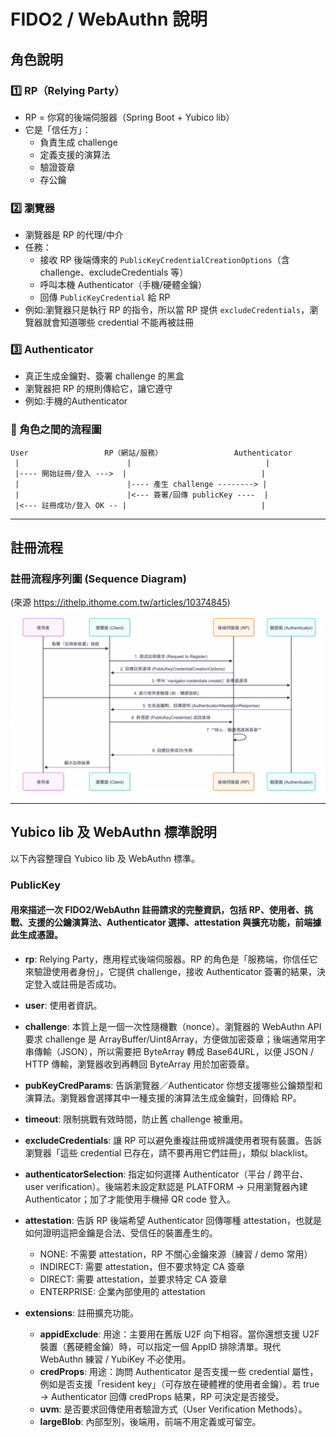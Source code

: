 # FIDO2 / WebAuthn 說明

## 角色說明

### 1️⃣ RP（Relying Party）

- RP = 你寫的後端伺服器（Spring Boot + Yubico lib）
- 它是「信任方」：
  - 負責生成 challenge
  - 定義支援的演算法
  - 驗證簽章
  - 存公鑰

### 2️⃣ 瀏覽器

- 瀏覽器是 RP 的代理/中介
- 任務：
  - 接收 RP 後端傳來的 `PublicKeyCredentialCreationOptions`（含 challenge、excludeCredentials 等）
  - 呼叫本機 Authenticator（手機/硬體金鑰）
  - 回傳 `PublicKeyCredential` 給 RP
- 例如:瀏覽器只是執行 RP 的指令，所以當 RP 提供 `excludeCredentials`，瀏覽器就會知道哪些 credential 不能再被註冊

### 3️⃣ Authenticator

- 真正生成金鑰對、簽署 challenge 的黑盒
- 瀏覽器把 RP 的規則傳給它，讓它遵守
- 例如:手機的Authenticator

### 🔹 角色之間的流程圖

```text
User                 RP（網站/服務）                Authenticator
 |                        |                              |
 |---- 開始註冊/登入 --->  |                              |
 |                        |---- 產生 challenge --------> |
 |                        |<--- 簽署/回傳 publicKey ----  |
 |<--- 註冊成功/登入 OK -- |                              |
```

---

## 註冊流程

### 註冊流程序列圖 (Sequence Diagram)

(來源 https://ithelp.ithome.com.tw/articles/10374845)

![alt text](image.png)

---

## Yubico lib 及 WebAuthn 標準說明

以下內容整理自 Yubico lib 及 WebAuthn 標準。

### PublicKey

#### 用來描述一次 FIDO2/WebAuthn 註冊請求的完整資訊，包括 RP、使用者、挑戰、支援的公鑰演算法、Authenticator 選擇、attestation 與擴充功能，前端據此生成憑證。

- **rp**: Relying Party，應用程式後端伺服器。RP 的角色是「服務端，你信任它來驗證使用者身份」，它提供 challenge，接收 Authenticator 簽署的結果，決定登入或註冊是否成功。

- **user**: 使用者資訊。

- **challenge**: 本質上是一個一次性隨機數（nonce）。瀏覽器的 WebAuthn API 要求 challenge 是 ArrayBuffer/Uint8Array，方便做加密簽章；後端通常用字串傳輸（JSON），所以需要把 ByteArray 轉成 Base64URL，以便 JSON / HTTP 傳輸，瀏覽器收到再轉回 ByteArray 用於加密簽章。

- **pubKeyCredParams**: 告訴瀏覽器／Authenticator 你想支援哪些公鑰類型和演算法。瀏覽器會選擇其中一種支援的演算法生成金鑰對，回傳給 RP。

- **timeout**: 限制挑戰有效時間，防止舊 challenge 被重用。

- **excludeCredentials**: 讓 RP 可以避免重複註冊或辨識使用者現有裝置。告訴瀏覽器「這些 credential 已存在，請不要再用它們註冊」，類似 blacklist。

- **authenticatorSelection**: 指定如何選擇 Authenticator（平台 / 跨平台、user verification）。後端若未設定默認是 PLATFORM → 只用瀏覽器內建 Authenticator；加了才能使用手機掃 QR code 登入。

- **attestation**: 告訴 RP 後端希望 Authenticator 回傳哪種 attestation，也就是如何證明這把金鑰是合法、受信任的裝置產生的。
  - NONE: 不需要 attestation，RP 不關心金鑰來源（練習 / demo 常用）
  - INDIRECT: 需要 attestation，但不要求特定 CA 簽章
  - DIRECT: 需要 attestation，並要求特定 CA 簽章
  - ENTERPRISE: 企業內部使用的 attestation
- **extensions**: 註冊擴充功能。
  - **appidExclude**: 用途：主要用在舊版 U2F 向下相容。當你還想支援 U2F 裝置（舊硬體金鑰）時，可以指定一個 AppID 排除清單。現代 WebAuthn 練習 / YubiKey 不必使用。
  - **credProps**: 用途：詢問 Authenticator 是否支援一些 credential 屬性，例如是否支援「resident key」（可存放在硬體裡的使用者金鑰）。若 true → Authenticator 回傳 credProps 結果，RP 可決定是否接受。
  - **uvm**: 是否要求回傳使用者驗證方式（User Verification Methods）。
  - **largeBlob**: 內部型別，後端用，前端不用定義或可留空。
